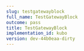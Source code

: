 ```yaml
---
slug: testgatewayblock
full_name: TestGatewayBlock
outcome: pass
title: TestGatewayBlock
implementation_id: kubo
version: dev-44b0eaa-dirty
---
```


